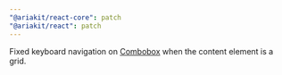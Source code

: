 ```yaml
---
"@ariakit/react-core": patch
"@ariakit/react": patch
---
```


Fixed keyboard navigation on [Combobox](https://ariakit.org/components/combobox) when the content element is a grid.

